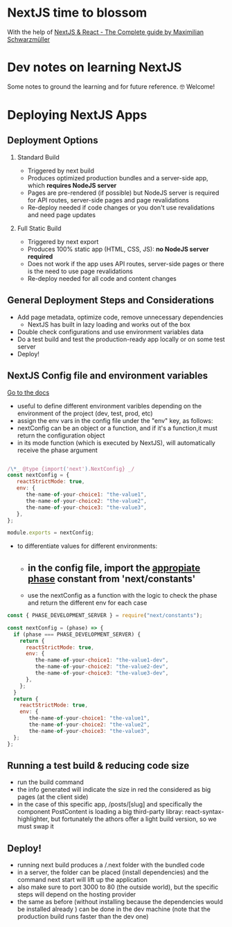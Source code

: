 # NextJS time to blossom

With the help of [NextJS & React - The Complete guide by Maximilian Schwarzmüller](https://www.udemy.com/course/nextjs-react-the-complete-guide/)

# Dev notes on learning NextJS

Some notes to ground the learning and for future reference.
🤓 Welcome!

# Deploying NextJS Apps

## Deployment Options

1. Standard Build

   - Triggered by next build
   - Produces optimized production bundles and a server-side app, which <strong> requires NodeJS server</strong>
   - Pages are pre-rendered (if possible) but NodeJS server is required for API routes, server-side pages and page revalidations
   - Re-deploy needed if code changes or you don't use revalidations and need page updates

2. Full Static Build

   - Triggered by next export
   - Produces 100% static app (HTML, CSS, JS): <strong>no NodeJS server required</strong>
   - Does not work if the app uses API routes, server-side pages or there is the need to use page revalidations
   - Re-deploy needed for all code and content changes

## General Deployment Steps and Considerations

- Add page metadata, optimize code, remove unnecessary dependencies
  - NextJS has built in lazy loading and works out of the box
- Double check configurations and use environment variables data
- Do a test build and test the production-ready app locally or on some test server
- Deploy!

## NextJS Config file and environment variables

[Go to the docs](https://nextjs.org/docs/api-reference/next.config.js/introduction)

- useful to define different environment varibles depending on the environment of the project (dev, test, prod, etc)
- assign the env vars in the config file under the "env" key, as follows:
- nextConfig can be an object or a function, and if it's a function,it must return the configuration object
- in its mode function (which is executed by NextJS), will automatically receive the phase argument

```js

/\*_ @type {import('next').NextConfig} _/
const nextConfig = {
   reactStrictMode: true,
   env: {
      the-name-of-your-choice1: "the-value1",
      the-name-of-your-choice2: "the-value2",
      the-name-of-your-choice3: "the-value3",
   },
};

module.exports = nextConfig;

```

- to differentiate values for different environments:
  - ## in the config file, import the [appropiate phase](https://github.com/vercel/next.js/blob/canary/packages/next/shared/lib/constants.ts#L1-L5) constant from 'next/constants'
  - use the nextConfig as a function with the logic to check the phase and return the different env for each case

```js
const { PHASE_DEVELOPMENT_SERVER } = require("next/constants");

const nextConfig = (phase) => {
  if (phase === PHASE_DEVELOPMENT_SERVER) {
    return {
      reactStrictMode: true,
      env: {
         the-name-of-your-choice1: "the-value1-dev",
         the-name-of-your-choice2: "the-value2-dev",
         the-name-of-your-choice3: "the-value3-dev",
      },
    };
  }
  return {
    reactStrictMode: true,
    env: {
       the-name-of-your-choice1: "the-value1",
       the-name-of-your-choice2: "the-value2",
       the-name-of-your-choice3: "the-value3",
  };
};
```

## Running a test build & reducing code size

- run the build command
- the info generated will indicate the size in red the considered as big pages (at the client side)
- in the case of this specific app, /posts/[slug] and specifically the component PostContent is loading a big third-party libray: react-syntax-highlighter, but fortunately the athors offer a light build version, so we must swap it

## Deploy!

- running next build produces a /.next folder with the bundled code
- in a server, the folder can be placed (install dependencies) and the command next start will lift up the application
- also make sure to port 3000 to 80 (the outside world), but the specific steps will depend on the hosting provider
- the same as before (without installing because the dependencies would be installed already ) can be done in the dev machine (note that the production build runs faster than the dev one)
